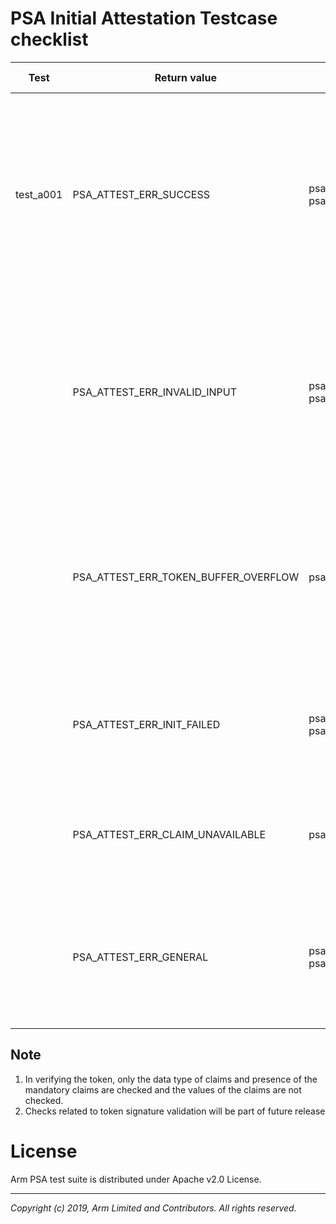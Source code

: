 # PSA Initial Attestation Testcase checklist

| Test      | Return value                         | API                                                               | Test Algorithm                                                                                                                                                  | Test Cases                                                                                                                                                                                             |
|-----------|--------------------------------------|-------------------------------------------------------------------|-----------------------------------------------------------------------------------------------------------------------------------------------------------------|-------------------------------------------------------------------------------------------------------------------------------------------------------------------------------------------------------|
| test_a001 | PSA_ATTEST_ERR_SUCCESS               | psa_initial_attest_get_token()<br />psa_initial_attest_get_token_size() | 1. Provide correct inputs to API with described challenge sizes  <br />2. Expect API to return this define as return value each time  <br />3. Verify the token | 1. Challenge_size = 32 <br />2. Challenge_size = 48 <br />3. Challenge_size = 64                                                                                                         |
|           | PSA_ATTEST_ERR_INVALID_INPUT         | psa_initial_attest_get_token()<br />psa_initial_attest_get_token_size() | 1. Provide described challenge sizes to the API along with other valid parameters <br />2. Expect API to return this define as return value each time           | 1. Challenge_size is zero <br />2. Invalid challenge size between 0 and 32 <br />3. Invalid challenge size between 32 and 64  <br />4. Challenge_size is greater than MAX_CHALLENGE_SIZE |
|           | PSA_ATTEST_ERR_TOKEN_BUFFER_OVERFLOW | psa_initial_attest_get_token()                                    | 1. Provide described taken size to the API along with other valid parameters <br />2. Expect API to return this define as return value each time                | 1. Token_size as zero<br />2. Token_size less than challenge size                                                                                                                                         |
|           | PSA_ATTEST_ERR_INIT_FAILED           | psa_initial_attest_get_token()<br />psa_initial_attest_get_token_size() | Can't simulate. Test can't generate stimulus where attestation initialisation fails                                                                             |                                                                                                                                                                                                       |
|           | PSA_ATTEST_ERR_CLAIM_UNAVAILABLE     | psa_initial_attest_get_token()                                    | Can't simulate. Test can't generate stimulus where claim can unavailable                                                                                        |                                                                                                                                                                                                       |
|           | PSA_ATTEST_ERR_GENERAL               | psa_initial_attest_get_token()<br />psa_initial_attest_get_token_size() | Can't simulate. Test can't generate stimulus where unexpected error happened during API operation                                                               |                                                                                                                                                                                                       |

## Note

1. In verifying the token, only the data type of claims and presence of the mandatory claims are checked and the values of the claims are not checked.
2. Checks related to token signature validation will be part of future release

# License
Arm PSA test suite is distributed under Apache v2.0 License.

--------------

*Copyright (c) 2019, Arm Limited and Contributors. All rights reserved.*
